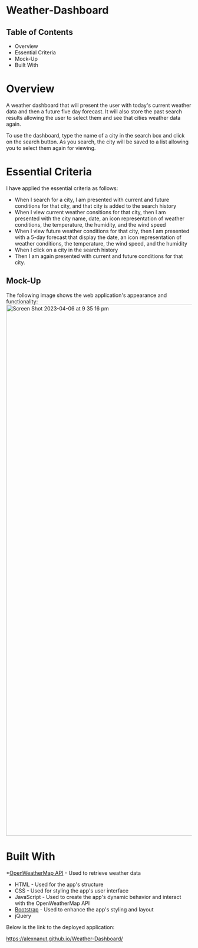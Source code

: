 # Weather-Dashboard


## Table of Contents

* Overview
* Essential Criteria
* Mock-Up
* Built With


# Overview

A weather dashboard that will present the user with today's current weather data and then a future five day forecast. It will also store the past search results allowing the user to select them and see that cities weather data again.  

To use the dashboard, type the name of a city in the search box and click on the search button. As you search, the city will be saved to a list allowing you to select them again for viewing.

# Essential Criteria 

I have applied the essential criteria as follows:

* When I search for a city, I am presented with current and future conditions for that city, and that city is added to the search history
* When I view current weather consitions for that city, then I am presented with the city name, date, an icon representation of weather conditions, the temperature, the humidity, and the wind speed
* When I view future weather conditions for that city, then I am presented with a 5-day forecast that display the date, an icon representation of weather conditions, the temperature, the wind speed, and the humidity
* When I click on a city in the search history
* Then I am again presented with current and future conditions for that city. 

## Mock-Up

The following image shows the web application's appearance and functionality:
<img width="1440" alt="Screen Shot 2023-04-06 at 9 35 16 pm" src="https://user-images.githubusercontent.com/108309770/230365911-2864b778-0e2e-4a91-a782-2f894229495c.png">


# Built With

*[OpenWeatherMap API](https://openweathermap.org/api) - Used to retrieve weather data
* HTML - Used for the app's structure
* CSS - Used for styling the app's user interface
* JavaScript - Used to create the app's dynamic behavior and interact with the OpenWeatherMap API
* [Bootstrap](https://getbootstrap.com/) - Used to enhance the app's styling and layout
* jQuery 

Below is the link to the deployed application: 

https://alexnanut.github.io/Weather-Dashboard/


